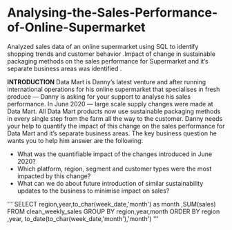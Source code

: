 # Analysing-the-Sales-Performance-of-Online-Supermarket
Analyzed sales data of an online supermarket using SQL to identify shopping trends and  customer behavior .Impact of change in sustainable packaging methods on the sales performance for Supermarket and it’s separate business areas was identified .

**INTRODUCTION**
Data Mart is Danny’s latest venture and after running international operations for his online supermarket that specialises in fresh produce — Danny is asking for your support to analyse his sales performance.
In June 2020 — large scale supply changes were made at Data Mart. All Data Mart products now use sustainable packaging methods in every single step from the farm all the way to the customer.
Danny needs your help to quantify the impact of this change on the sales performance for Data Mart and it’s separate business areas.
The key business question he wants you to help him answer are the following:

- What was the quantifiable impact of the changes introduced in June 2020?
- Which platform, region, segment and customer types were the most impacted by this change?
- What can we do about future introduction of similar sustainability updates to the business to minimise impact on sales?

''' SELECT region,year,to_char(week_date,'month') as month ,SUM(sales)
FROM clean_weekly_sales
GROUP BY region,year,month
ORDER BY region ,year, to_date(to_char(week_date,'month'),'month') '''
  
    
